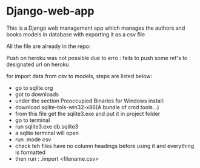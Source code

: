 # Django-web-app
This is a Django web management app which manages the authors and books models in database with exporting it as a csv file 


All the file are already in the repo:

Push on heroku was not possible due to erro : fails to push some ref's to designated url on heroku


for import data from csv to models, steps are listed below:
- go to sqlite.org
- got to downloads
- under the section Preoccupied Binaries for Windows install: 
- download sqlite-tols-win32-x86(A bundle of cmd tools...)
- from this file get the sqlite3.exe and put it in project folder
- go to terminal
- run sqlite3.exe db.sqlite3
- a sqlite terminal will open 
- run .mode csv
- check teh files have no column headings before using it and everything is formatted
- then run :  .import <filename.csv> <model table name>
